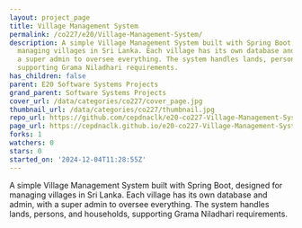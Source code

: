 ```yaml
---
layout: project_page
title: Village Management System
permalink: /co227/e20/Village-Management-System/
description: A simple Village Management System built with Spring Boot, designed for
  managing villages in Sri Lanka. Each village has its own database and admin, with
  a super admin to oversee everything. The system handles lands, persons, and households,
  supporting Grama Niladhari requirements.
has_children: false
parent: E20 Software Systems Projects
grand_parent: Software Systems Projects
cover_url: /data/categories/co227/cover_page.jpg
thumbnail_url: /data/categories/co227/thumbnail.jpg
repo_url: https://github.com/cepdnaclk/e20-co227-Village-Management-System
page_url: https://cepdnaclk.github.io/e20-co227-Village-Management-System
forks: 1
watchers: 0
stars: 0
started_on: '2024-12-04T11:28:55Z'
---
```


A simple Village Management System built with Spring Boot, designed for managing villages in Sri Lanka. Each village has its own database and admin, with a super admin to oversee everything. The system handles lands, persons, and households, supporting Grama Niladhari requirements.